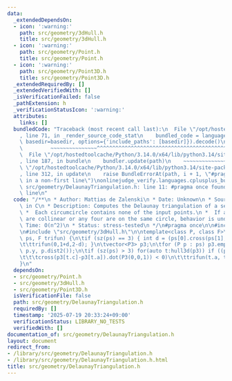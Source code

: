 ```yaml
---
data:
  _extendedDependsOn:
  - icon: ':warning:'
    path: src/geometry/3dHull.h
    title: src/geometry/3dHull.h
  - icon: ':warning:'
    path: src/geometry/Point.h
    title: src/geometry/Point.h
  - icon: ':warning:'
    path: src/geometry/Point3D.h
    title: src/geometry/Point3D.h
  _extendedRequiredBy: []
  _extendedVerifiedWith: []
  _isVerificationFailed: false
  _pathExtension: h
  _verificationStatusIcon: ':warning:'
  attributes:
    links: []
  bundledCode: "Traceback (most recent call last):\n  File \"/opt/hostedtoolcache/Python/3.14.0/x64/lib/python3.14/site-packages/onlinejudge_verify/documentation/build.py\"\
    , line 71, in _render_source_code_stat\n    bundled_code = language.bundle(stat.path,\
    \ basedir=basedir, options={'include_paths': [basedir]}).decode()\n          \
    \         ~~~~~~~~~~~~~~~^^^^^^^^^^^^^^^^^^^^^^^^^^^^^^^^^^^^^^^^^^^^^^^^^^^^^^^^^^^^^^^^^^\n\
    \  File \"/opt/hostedtoolcache/Python/3.14.0/x64/lib/python3.14/site-packages/onlinejudge_verify/languages/cplusplus.py\"\
    , line 187, in bundle\n    bundler.update(path)\n    ~~~~~~~~~~~~~~^^^^^^\n  File\
    \ \"/opt/hostedtoolcache/Python/3.14.0/x64/lib/python3.14/site-packages/onlinejudge_verify/languages/cplusplus_bundle.py\"\
    , line 312, in update\n    raise BundleErrorAt(path, i + 1, \"#pragma once found\
    \ in a non-first line\")\nonlinejudge_verify.languages.cplusplus_bundle.BundleErrorAt:\
    \ src/geometry/DelaunayTriangulation.h: line 11: #pragma once found in a non-first\
    \ line\n"
  code: "/**\n * Author: Mattias de Zalenski\n * Date: Unknown\n * Source: Geometry\
    \ in C\n * Description: Computes the Delaunay triangulation of a set of points.\n\
    \ *  Each circumcircle contains none of the input points.\n *  If any three points\
    \ are collinear or any four are on the same circle, behavior is undefined.\n *\
    \ Time: O(n^2)\n * Status: stress-tested\n */\n#pragma once\n\n#include \"src/geometry/Point.h\"\
    \n#include \"src/geometry/3dHull.h\"\n\ntemplate<class P, class F>\nvoid delaunay(vector<P>&\
    \ ps, F trifun) {\n\tif (sz(ps) == 3) { int d = (ps[0].cross(ps[1], ps[2]) < 0);\n\
    \t\ttrifun(0,1+d,2-d); }\n\tvector<P3> p3;\n\tfor (P p : ps) p3.emplace_back(p.x,\
    \ p.y, p.dist2());\n\tif (sz(ps) > 3) for(auto t:hull3d(p3)) if ((p3[t.b]-p3[t.a]).\n\
    \t\t\tcross(p3[t.c]-p3[t.a]).dot(P3(0,0,1)) < 0)\n\t\ttrifun(t.a, t.c, t.b);\n\
    }\n"
  dependsOn:
  - src/geometry/Point.h
  - src/geometry/3dHull.h
  - src/geometry/Point3D.h
  isVerificationFile: false
  path: src/geometry/DelaunayTriangulation.h
  requiredBy: []
  timestamp: '2025-07-19 20:33:24+09:00'
  verificationStatus: LIBRARY_NO_TESTS
  verifiedWith: []
documentation_of: src/geometry/DelaunayTriangulation.h
layout: document
redirect_from:
- /library/src/geometry/DelaunayTriangulation.h
- /library/src/geometry/DelaunayTriangulation.h.html
title: src/geometry/DelaunayTriangulation.h
---
```

